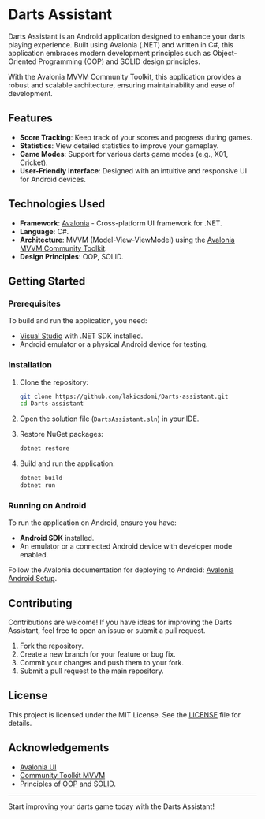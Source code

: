 # Darts Assistant

Darts Assistant is an Android application designed to enhance your darts playing experience. Built using Avalonia (.NET) and written in C#, this application embraces modern development principles such as Object-Oriented Programming (OOP) and SOLID design principles.

With the Avalonia MVVM Community Toolkit, this application provides a robust and scalable architecture, ensuring maintainability and ease of development.

## Features

- **Score Tracking**: Keep track of your scores and progress during games.
- **Statistics**: View detailed statistics to improve your gameplay.
- **Game Modes**: Support for various darts game modes (e.g., X01, Cricket).
- **User-Friendly Interface**: Designed with an intuitive and responsive UI for Android devices.

## Technologies Used

- **Framework**: [Avalonia](https://avaloniaui.net/) - Cross-platform UI framework for .NET.
- **Language**: C#.
- **Architecture**: MVVM (Model-View-ViewModel) using the [Avalonia MVVM Community Toolkit](https://github.com/CommunityToolkit/MVVM).
- **Design Principles**: OOP, SOLID.

## Getting Started

### Prerequisites

To build and run the application, you need:

- [Visual Studio](https://visualstudio.microsoft.com/) with .NET SDK installed.
- Android emulator or a physical Android device for testing.

### Installation

1. Clone the repository:

    ```bash
    git clone https://github.com/lakicsdomi/Darts-assistant.git
    cd Darts-assistant
    ```

2. Open the solution file (`DartsAssistant.sln`) in your IDE.

3. Restore NuGet packages:

    ```bash
    dotnet restore
    ```

4. Build and run the application:

    ```bash
    dotnet build
    dotnet run
    ```

### Running on Android

To run the application on Android, ensure you have:

- **Android SDK** installed.
- An emulator or a connected Android device with developer mode enabled.

Follow the Avalonia documentation for deploying to Android: [Avalonia Android Setup](https://docs.avaloniaui.net/docs/getting-started/android).

## Contributing

Contributions are welcome! If you have ideas for improving the Darts Assistant, feel free to open an issue or submit a pull request.

1. Fork the repository.
2. Create a new branch for your feature or bug fix.
3. Commit your changes and push them to your fork.
4. Submit a pull request to the main repository.

## License

This project is licensed under the MIT License. See the [LICENSE](LICENSE) file for details.

## Acknowledgements

- [Avalonia UI](https://avaloniaui.net/)
- [Community Toolkit MVVM](https://github.com/CommunityToolkit/MVVM)
- Principles of [OOP](https://en.wikipedia.org/wiki/Object-oriented_programming) and [SOLID](https://en.wikipedia.org/wiki/SOLID).

---

Start improving your darts game today with the Darts Assistant!
